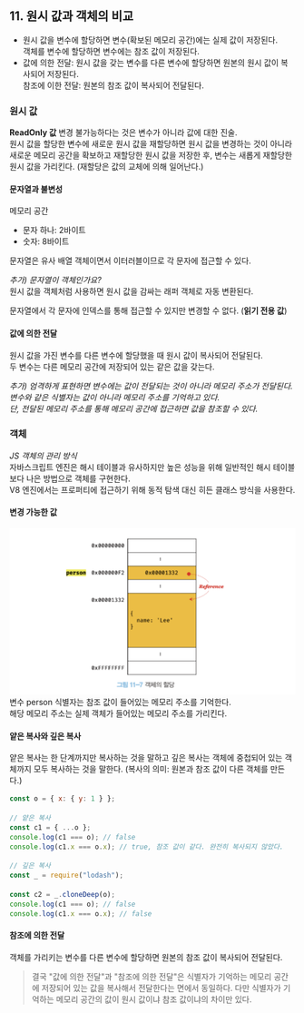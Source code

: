 ## 11. 원시 값과 객체의 비교

- 원시 값을 변수에 할당하면 변수(확보된 메모리 공간)에는 실제 값이 저장된다.\
  객체를 변수에 할당하면 변수에는 참조 값이 저장된다.
- 값에 의한 전달: 원시 값을 갖는 변수를 다른 변수에 할당하면 원본의 원시 값이 복사되어 저장된다. \
  참조에 이한 전달: 원본의 참조 값이 복사되어 전달된다.

### 원시 값

**ReadOnly 값**
변경 불가능하다는 것은 변수가 아니라 값에 대한 진술. \
원시 값을 할당한 변수에 새로운 원시 값을 재할당하면 원시 값을 변경하는 것이 아니라 새로운 메모리 공간을 확보하고 재할당한 원시 값을 저장한 후, 변수는 새롭게 재할당한 원시 값을 가리킨다. (재할당은 값의 교체에 의해 일어난다.)

#### 문자열과 불변성

메모리 공간

- 문자 하나: 2바이트
- 숫자: 8바이트

문자열은 유사 배열 객체이면서 이터러블이므로 각 문자에 접근할 수 있다.

_추가) 문자열이 객체인가요?_ \
원시 값을 객체처럼 사용하면 원시 값을 감싸는 래퍼 객체로 자동 변환된다.

문자열에서 각 문자에 인덱스를 통해 접근할 수 있지만 변경할 수 없다. (**읽기 전용 값**)

#### 값에 의한 전달

원시 값을 가진 변수를 다른 변수에 할당했을 때 원시 값이 복사되어 전달된다. \
두 변수는 다른 메모리 공간에 저장되어 있는 같은 값을 갖는다.

_추가) 엄격하게 표현하면 변수에는 값이 전달되는 것이 아니라 메모리 주소가 전달된다. \
변수와 같은 식별자는 값이 아니라 메모리 주소를 기억하고 있다. \
단, 전달된 메모리 주소를 통해 메모리 공간에 접근하면 값을 참조할 수 있다._

### 객체

_JS 객체의 관리 방식_ \
자바스크립트 엔진은 해시 테이블과 유사하지만 높은 성능을 위해 일반적인 해시 테이블보다 나은 방법으로 객체를 구현한다. \
V8 엔진에서는 프로퍼티에 접근하기 위해 동적 탐색 대신 히든 클래스 방식을 사용한다.

#### 변경 가능한 값

![alt text](image.png)
변수 person 식별자는 참조 값이 들어있는 메모리 주소를 기억한다. \
해당 메모리 주소는 실제 객체가 들어있는 메모리 주소를 가리킨다.

#### 얕은 복사와 깊은 복사

얕은 복사는 한 단계까지만 복사하는 것을 말하고 깊은 복사는 객체에 중첩되어 있는 객체까지 모두 복사하는 것을 말한다. (복사의 의미: 원본과 참조 값이 다른 객체를 만든다.)

```js
const o = { x: { y: 1 } };

// 얕은 복사
const c1 = { ...o };
console.log(c1 === o); // false
console.log(c1.x === o.x); // true, 참조 값이 같다. 완전히 복사되지 않았다.

// 깊은 복사
const _ = require("lodash");

const c2 = _.cloneDeep(o);
console.log(c1 === o); // false
console.log(c1.x === o.x); // false
```

#### 참조에 의한 전달

객체를 가리키는 변수를 다른 변수에 할당하면 원본의 참조 값이 복사되어 전달된다.

> 결국 "값에 의한 전달"과 "참조에 의한 전달"은 식별자가 기억하는 메모리 공간에 저장되어 있는 값을 복사해서 전달한다는 면에서 동일하다. 다만 식별자가 기억하는 메모리 공간의 값이 원시 값이냐 참조 값이냐의 차이만 있다.
